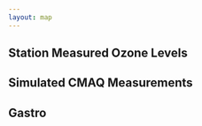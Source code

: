 ```yaml
---
layout: map
---
```


## Station Measured Ozone Levels
<div id='ozone'></div>  

## Simulated CMAQ Measurements
<div id='cmaq'></div>  

<!--http://catalog.data.gov/dataset/outpatient-procedures-volume/resource/af370823-8af4-414e-bf65-ca1b7f6f3fa0-->
## Gastro
<div id='gastro'></div>  


<script>
  usmap("/assets/cmaq/ozone.csv","ozone",800,"#ozone",7,7,1);
  usmap("/assets/cmaq/cmaq.csv","cmaq",800,"#cmaq",7,7,1);
  usmap("/assets/Hospital_Outpatient/gastro.csv","gastro",800,"#gastro",7,7,1);
</script>
